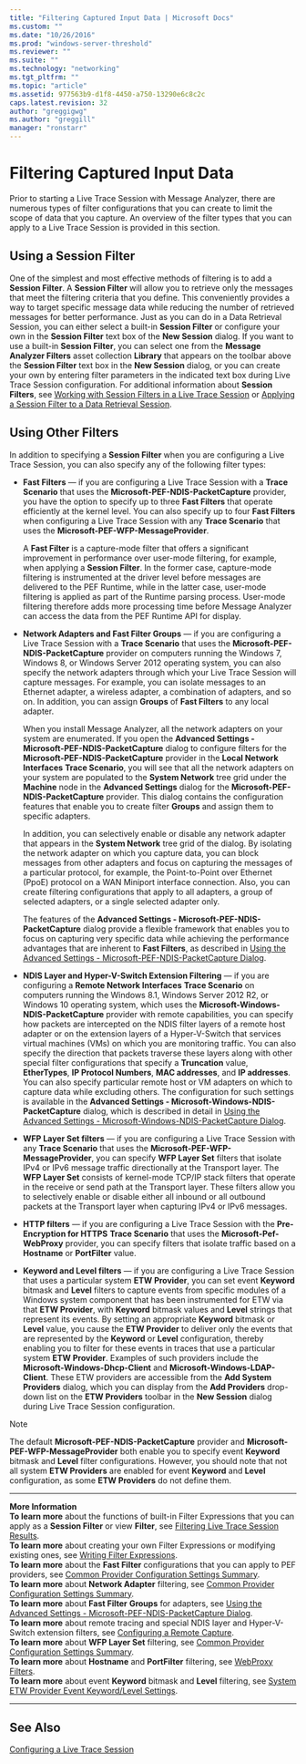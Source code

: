 ```yaml
---
title: "Filtering Captured Input Data | Microsoft Docs"
ms.custom: ""
ms.date: "10/26/2016"
ms.prod: "windows-server-threshold"
ms.reviewer: ""
ms.suite: ""
ms.technology: "networking"
ms.tgt_pltfrm: ""
ms.topic: "article"
ms.assetid: 977563b9-d1f8-4450-a750-13290e6c8c2c
caps.latest.revision: 32
author: "greggigwg"
ms.author: "greggill"
manager: "ronstarr"
---
```


# Filtering Captured Input Data

Prior to starting a Live Trace Session with Message Analyzer, there are numerous types of filter configurations that you can create to limit the scope of data that you capture. An overview of the filter types that you can apply to a Live Trace Session is provided in this section.  
  
## Using a Session Filter  

 One of the simplest and most effective methods of filtering is to add a **Session Filter**. A **Session Filter** will allow you to retrieve only the messages that meet the filtering criteria that you define. This conveniently provides a way to target specific message data while reducing the number of retrieved messages for better performance. Just as you can do in a Data Retrieval Session, you can either select a built-in **Session Filter** or configure your own in the **Session Filter** text box of the **New Session** dialog. If you want to use a built-in **Session Filter**, you can select one from the **Message Analyzer  Filters** asset collection **Library** that appears on the toolbar above the **Session Filter** text box in the **New Session** dialog, or you can create your own by entering filter parameters in the indicated text box during Live Trace Session configuration. For additional information about **Session Filters**, see [Working with Session Filters in a Live Trace Session](working-with-session-filters-in-a-live-trace-session.md) or [Applying a Session Filter to a Data Retrieval Session](applying-a-session-filter-to-a-data-retrieval-session.md).  
  
## Using Other Filters  

 In addition to specifying a **Session Filter** when you are configuring a Live Trace Session, you can also specify any of the following filter types:  
  
-   **Fast Filters** — if you are configuring a Live Trace Session with a **Trace Scenario** that uses the **Microsoft-PEF-NDIS-PacketCapture** provider, you have the option to specify up to three **Fast Filters** that operate efficiently at the kernel level. You can also specify up to four **Fast Filters** when configuring a Live Trace Session with any **Trace Scenario** that uses the **Microsoft-PEF-WFP-MessageProvider**.  
  
     A **Fast Filter** is a capture-mode filter that offers a significant improvement in performance over user-mode filtering, for example, when applying a **Session Filter**. In the former case, capture-mode filtering is instrumented at the driver level before messages are delivered to the PEF Runtime, while in the latter case, user-mode filtering is applied as part of the Runtime parsing process. User-mode filtering therefore adds more processing time before Message Analyzer can access the data from the PEF Runtime API for display.  
  
-   **Network Adapters and Fast Filter Groups** — if you are configuring a Live Trace Session with a **Trace Scenario** that uses the **Microsoft-PEF-NDIS-PacketCapture** provider on computers running the Windows 7, Windows 8, or Windows Server 2012 operating system, you can also specify the network adapters through which your Live Trace Session will capture messages. For example, you can isolate messages to an Ethernet adapter, a wireless adapter, a combination of adapters, and so on. In addition, you can assign **Groups** of **Fast Filters** to any local adapter.  
  
     When you install Message Analyzer, all the network adapters on your system are enumerated. If you open the **Advanced Settings - Microsoft-PEF-NDIS-PacketCapture** dialog to configure filters for the **Microsoft-PEF-NDIS-PacketCapture** provider in the **Local Network Interfaces** **Trace Scenario**, you will see that all the network adapters on your system are populated to the **System Network** tree grid under the **Machine** node in the **Advanced Settings** dialog for the **Microsoft-PEF-NDIS-PacketCapture** provider. This dialog contains the configuration features that enable you to create filter **Groups** and assign them to specific adapters.  
  
     In addition, you can selectively enable or disable any network adapter that appears in the **System Network** tree grid of the dialog. By isolating the network adapter on which you capture data, you can block messages from other adapters and focus on capturing the messages of a particular protocol, for example, the Point-to-Point over Ethernet (PpoE) protocol on a WAN Miniport interface connection. Also, you can create filtering configurations that apply to all adapters, a group of selected adapters, or a single selected adapter only.  
  
     The features of the **Advanced Settings - Microsoft-PEF-NDIS-PacketCapture** dialog provide a flexible framework that enables you to focus on capturing very specific data while achieving the performance advantages that are inherent to **Fast Filters**, as described in [Using the Advanced Settings - Microsoft-PEF-NDIS-PacketCapture Dialog](using-the-advanced-settings-microsoft-pef-ndis-packetcapture-dialog.md).  
  
-   **NDIS Layer and Hyper-V-Switch Extension Filtering** — if you are configuring a **Remote Network Interfaces** **Trace Scenario** on computers running the Windows 8.1, Windows Server 2012 R2, or Windows 10 operating system, which uses the **Microsoft-Windows-NDIS-PacketCapture** provider with remote capabilities, you can specify how packets are intercepted on the NDIS filter layers of a remote host adapter or on the extension layers of a Hyper-V-Switch that services virtual machines (VMs) on which you are monitoring traffic. You can also specify the direction that packets traverse these layers along with other special filter configurations that specify a **Truncation** value, **EtherTypes**, **IP Protocol Numbers**, **MAC addresses**, and **IP addresses**. You can also specify particular remote host or VM adapters on which to capture data while excluding others. The configuration for such settings is available in the **Advanced Settings - Microsoft-Windows-NDIS-PacketCapture** dialog, which is described in detail in [Using the Advanced Settings - Microsoft-Windows-NDIS-PacketCapture Dialog](using-the-advanced-settings-microsoft-windows-ndis-packetcapture-dialog.md).  
  
-   **WFP Layer Set filters** — if you are configuring a Live Trace Session with any **Trace Scenario** that uses the **Microsoft-PEF-WFP-MessageProvider**, you can specify **WFP Layer Set** filters that isolate IPv4 or IPv6 message traffic directionally at the Transport layer. The **WFP Layer Set** consists of kernel-mode TCP/IP stack filters that operate in the receive or send path at the Transport layer. These filters allow you to selectively enable or disable either all inbound or all outbound packets at the Transport layer when capturing IPv4 or IPv6 messages.  
  
-   **HTTP filters** — if you are configuring a Live Trace Session with the **Pre-Encryption for HTTPS** **Trace Scenario** that uses the **Microsoft-Pef-WebProxy** provider, you can specify filters that isolate traffic based on a **Hostname** or **PortFilter** value.  
  
-   **Keyword and Level filters** — if you are configuring a Live Trace Session that uses a particular system **ETW Provider**, you can set event **Keyword** bitmask and **Level** filters to capture events from specific modules of a Windows system component that has been instrumented for ETW via that **ETW Provider**, with **Keyword** bitmask values and **Level** strings that represent its events. By setting an appropriate **Keyword** bitmask or **Level** value, you cause the **ETW Provider** to deliver only the events that are represented by the **Keyword** or **Level** configuration, thereby enabling you to filter for these events in traces that use a particular system **ETW Provider**. Examples of such providers include the **Microsoft-Windows-Dhcp-Client** and **Microsoft-Windows-LDAP-Client**. These ETW providers are accessible from the **Add System Providers** dialog, which you can display from the **Add Providers** drop-down list on the **ETW Providers** toolbar in the **New Session** dialog during Live Trace Session configuration.  
  
  > [!NOTE]
  >  The default **Microsoft-PEF-NDIS-PacketCapture** provider and **Microsoft-PEF-WFP-MessageProvider** both enable you to specify event **Keyword** bitmask and **Level** filter configurations. However, you should note that not all system **ETW Providers** are enabled for event **Keyword** and **Level** configuration, as some **ETW Providers** do not define them.  
  
---  
  
 **More Information**   
 **To learn more** about the functions of built-in Filter Expressions that you can apply as a **Session Filter** or view **Filter**, see [Filtering Live Trace Session Results](filtering-live-trace-session-results.md).  
**To learn more** about creating your own Filter Expressions or modifying existing ones, see [Writing Filter Expressions](writing-filter-expressions.md).  
**To learn more** about the **Fast Filter** configurations that you can apply to PEF providers, see [Common Provider Configuration Settings  Summary](common-provider-configuration-settings-summary.md).  
**To learn more** about **Network Adapter** filtering, see [Common Provider Configuration Settings  Summary](common-provider-configuration-settings-summary.md).  
**To learn more** about **Fast Filter** **Groups** for adapters, see [Using the Advanced Settings - Microsoft-PEF-NDIS-PacketCapture Dialog](using-the-advanced-settings-microsoft-pef-ndis-packetcapture-dialog.md).  
**To learn more** about remote tracing and special NDIS layer and Hyper-V-Switch extension filters, see [Configuring a Remote Capture](configuring-a-remote-capture.md).  
**To learn more** about **WFP Layer Set** filtering, see [Common Provider Configuration Settings  Summary](common-provider-configuration-settings-summary.md).  
**To learn more** about **Hostname** and **PortFilter** filtering, see [WebProxy Filters](webproxy-filters.md).   
**To learn more** about event **Keyword** bitmask and **Level** filtering, see [System ETW Provider Event Keyword/Level Settings](system-etw-provider-event-keyword-level-settings.md).   

---  
  
## See Also  

[Configuring a Live Trace Session](configuring-a-live-trace-session.md)